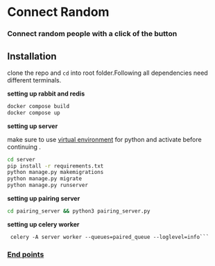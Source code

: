 # Connect Random

### Connect random people with a click of the button

## Installation

clone the repo and `cd` into root folder.Following all dependencies need different terminals.

**setting up rabbit and redis**

```sh
docker compose build
docker compose up
```

**setting up server**

make sure to use [virtual environment](https://www.geeksforgeeks.org/python-virtual-environment/) for python and activate before continuing .

```sh
cd server
pip install -r requirements.txt
python manage.py makemigrations
python manage.py migrate
python manage.py runserver
```

**setting up pairing server**

```sh
cd pairing_server && python3 pairing_server.py
```

**setting up celery worker**

````
 celery -A server worker --queues=paired_queue --loglevel=info```
````

### [End points](https://zerobin.org/?fe70058332018577#57kFsSgmuRJBv51iN8ohCpkLB6LcXT3aGR9YiRy8qkkd)
